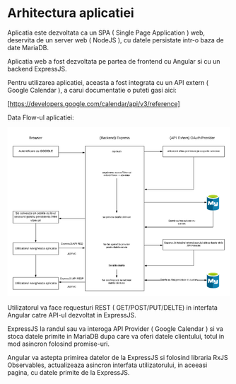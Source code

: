 # Arhitectura aplicatiei

Aplicatia este dezvoltata ca un SPA ( Single Page Application ) web, deservita de un server web ( NodeJS ), cu datele persistate intr-o baza de date MariaDB.

Aplicatia web a fost dezvoltata pe partea de frontend cu Angular si cu un backend ExpressJS.

Pentru utilizarea aplicatiei, aceasta a fost integrata cu un API extern ( Google Calendar ), a carui documentatie o puteti gasi aici:

[https://developers.google.com/calendar/api/v3/reference]

Data Flow-ul aplicatiei:

![](./data_flow.png)

Utilizatorul va face requesturi REST ( GET/POST/PUT/DELTE) in interfata Angular catre API-ul dezvoltat in ExpressJS.

ExpressJS la randul sau va interoga API Provider ( Google Calendar ) si va stoca datele primite in MariaDB dupa care va oferi datele clientului, totul in mod asincron folosind promise-uri.

Angular va astepta primirea datelor de la ExpressJS si folosind libraria RxJS Observables, actualizeaza asincron interfata utilizatorului, in aceeasi pagina, cu datele primite de la ExpressJS.
